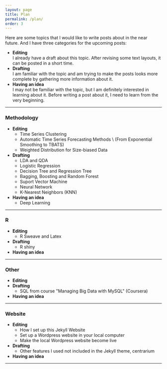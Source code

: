 ```yaml
---
layout: page
title: Plan
permalink: /plan/
order: 3
---
```

Here are some topics that I would like to write posts about in the near future. And I have three categories for the upcoming posts:
  * **Editing** <br />
    I already have a draft about this topic. After revising some text layouts, it can be posted in a short time.
  * **Drafting** <br />
    I am familiar with the topic and am trying to make the posts looks more complete by gathering more information about it.
  * **Having an idea** <br />
    I may not be familiar with the topic, but I am definitely interested in learning about it. Before writing a post about it, I need to learn from the very beginning.


***

### Methodology
* **Editing**
  * Time Series Clustering
  * Automatic Time Series Forecasting Methods \\ (From Exponential Smoothing to TBATS)
  * Weighted Distribution for Size-biased Data
* **Drafting**
    * LDA and QDA
    * Logistic Regression
    * Decision Tree and Regression Tree
    * Bagging, Boosting and Random Forest
    * Suport Vector Machine
    * Neural Network
    * K-Nearest Neighbors (KNN)
* **Having an idea**
  * Deep Learning

***

### R
* **Editing**
  * R Sweave and Latex
* **Drafting**
  * R shiny
* **Having an idea**

***

### Other
* **Editing**
* **Drafting**
  * SQL from course "Managing Big Data with MySQL" (Coursera)
* **Having an idea**

***

### Website
* **Editing**
  * How I set up this Jekyll Website
  * Set up a Wordpress website in your local computer
  * Make the local Wordpress website become live
* **Drafting**
    * Other features I used not included in the Jekyll theme, centrarium
* **Having an idea**

***
